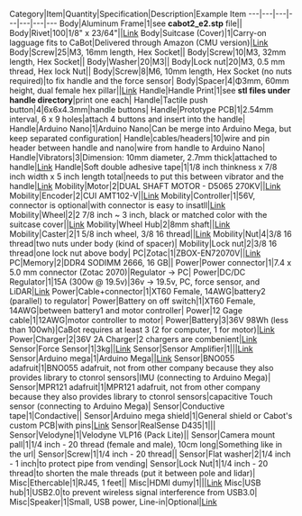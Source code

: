 Category|Item|Quantity|Specification|Description|Example Item
---|---|---|---|---|---|---
Body|Aluminum Frame|1|see **cabot2_e2.stp** file||
Body|Rivet|100|1/8" x 23/64"||[Link](https://www.amazon.com/dp/B0727XS1XC/)
Body|Suitcase (Cover)|1|Carry-on lagguage fits to CaBot|Delivered through Amazon (CMU version)|[Link](https://www.amazon.com/dp/B0727XS1XC)
Body|Screw|25|M3, 16mm length, Hex Socket||
Body|Screw|10|M3, 32mm length, Hex Socket||
Body|Washer|20|M3||
Body|Lock nut|20|M3, 0.5 mm thread, Hex lock Nut||
Body|Screw|8|M6, 10mm length, Hex Socket (no nuts required)|to fix handle and the force sensor|
Body|Spacer|4|Φ3mm, 60mm height, dual female hex pillar||[Link](https://www.newegg.com/p/0PS-008N-00223?item=9SIA27C3TJ0345)
Handle|Handle Print|1|see **stl files under handle directory**|print one each|
Handle|Tactile push button|4|6x6x4.3mm|handle buttons|
Handle|Prototype PCB|1|2.54mm interval, 6 x 9 holes|attach 4 buttons and insert into the handle|
Handle|Arduino Nano|1|Arduino Nano|Can be merge into Arduino Mega, but keep separated configuration|
Handle|cables/headers|10|wire and pin header between handle and nano|wire from handle to Arduino Nano|
Handle|Vibrators|3|Dimension: 10mm diameter, 2.7mm thick|attached to handle|[Link](https://www.adafruit.com/product/1201)
Handle|Soft double adhesive tape|1|1/8 inch thinkness x 7/8 inch width x 5 inch length total|needs to put this between vibrator and the handle|[Link](https://www.amazon.com/dp/B07GBMT736)
Mobility|Motor|2|DUAL SHAFT MOTOR - D5065 270KV||[Link](https://odriverobotics.com/shop/odrive-custom-motor-d5065)
Mobility|Encoder|2|CUI AMT102-V||[Link](https://odriverobotics.com/shop/cui-amt-102)
Mobility|Controller|1|56V, connector is optional|with connector is easy to insatll|[Link](https://odriverobotics.com/shop/odrive-v36)
Mobility|Wheel|2|2 7/8 inch ~ 3 inch, black or matched color with the suitcase cover||[Link](http://www.banebots.com/product/T81P-294BO.html)
Mobility|Wheel Hub|2|8mm shaft||[Link](http://www.banebots.com/product/T81H-RM81.html)
Mobility|Caster|2|1 5/8 inch wheel, 3/8 16 thread||[Link](https://www.mcmaster.com/2834T11)
Mobility|Nut|4|3/8 16 thread|two nuts under body (kind of spacer)|
Mobility|Lock nut|2|3/8 16 thread|one lock nut above body|
PC|Zotac|1|ZBOX-EN72070V||[Link](https://store.zotac.com/magnus-en72070v-with-windows-10-zbox-en72070v-u-w2b)
PC|Memory|2|DDR4 SODIMM 2666, 16 GB||
Power|Power connector|1|7.4 x 5.0 mm connector (Zotac 2070)|Regulator -> PC|
Power|DC/DC Regulator|1|15A (300w @ 19.5v)|36v -> 19.5v, PC, force sensor, and LiDAR|[Link](https://www.amazon.com/dp/B01GFVI6R6)
Power|Cable+connector|1|XT60 Female, 14AWG|battery2 (parallel) to regulator|
Power|Battery on off switch|1|XT60 Female, 14AWG|between battery1 and motor controller|
Power|12 Gage cable|1|12AWG|motor controller to motor|
Power|Battery|3|36V 98Wh (less than 100wh)|CaBot requires at least 3 (2 for computer, 1 for motor)|[Link](https://www.ebikes.ca/shop/electric-bicycle-parts/batteries/36v-ligo-battery.html#)
Power|Charger|2|36V 2A Charger|2 chargers are combenient|[Link](https://www.ebikes.ca/shop/electric-bicycle-parts/chargers/36v-2a-charger.html)
Sensor|Force Sensor|1|3kg||[Link](https://item.taobao.com/item.htm?spm=a1z09.2.0.0.66402e8dYOsXI3&id=534342186657&_u=43jn0h9vc1e9)
Sensor|Sensor Amplifier|1|||[Link](https://item.taobao.com/item.htm?spm=a1z10.5-c.w4002-4299160466.30.16598d968WM9IO&id=547565359463)
Sensor|Arduino mega|1|Arduino Mega||[Link](https://store.arduino.cc/usa/mega-2560-r3)
Sensor|BNO055 adafruit|1|BNO055 adafruit, not from other company because they also provides library to ctonrol sensors|IMU (connecting to Arduino Mega)|
Sensor|MPR121 adafruit|1|MPR121 adafruit, not from other company because they also provides library to ctonrol sensors|capacitive Touch sensor (connecting to Arduino Mega)|
Sensor|Conductive tape|1|Condactive||
Sensor|Arduino mega shield|1|General shield or Cabot's custom PCB|with pins|[Link](https://github.com/RealCabot/simplePCB)
Sensor|RealSense D435|1|||
Sensor|Velodyne|1|Velodyne VLP16 (Pack Lite)||
Sensor|Camera mount pall|1|1/4 inch - 20 thread (female and male), 10cm long|Something like in the url|
Sensor|Screw|1|1/4 inch - 20 thread||
Sensor|Flat washer|2|1/4 inch - 1 inch|to protect pipe from vending|
Sensor|Lock Nut|1|1/4 inch - 20 thread|to shorten the male threads (put it between pole and lidar)|
Misc|Ethercable|1|RJ45, 1 feet||
Misc|HDMI dumy|1|||[Link](https://www.amazon.com/dp/B07FB64V4Y)
Misc|USB hub|1|USB2.0|to prevent wireless signal interference from USB3.0|
Misc|Speaker|1|Small, USB power, Line-in|Optional|[Link](https://www.amazon.com/dp/B07QDPRYYD)